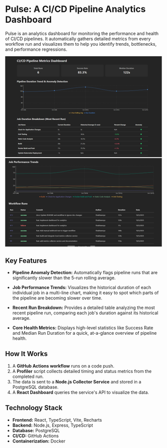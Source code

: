 # Pulse: A CI/CD Pipeline Analytics Dashboard

Pulse is an analytics dashboard for monitoring the performance and health of CI/CD pipelines. It automatically gathers detailed metrics from every workflow run and visualizes them to help you identify trends, bottlenecks, and performance regressions.

![Dashboard Overview - 1](docs/run6-p1.png)
![Dashboard Overview - 2](docs/run6-p2.png)

## Key Features

*   **Pipeline Anomaly Detection:** Automatically flags pipeline runs that are significantly slower than the 5-run rolling average.

*   **Job Performance Trends:** Visualizes the historical duration of each individual job in a multi-line chart, making it easy to spot which parts of the pipeline are becoming slower over time.

*   **Recent Run Breakdown:** Provides a detailed table analyzing the most recent pipeline run, comparing each job's duration against its historical average.

*   **Core Health Metrics:** Displays high-level statistics like Success Rate and Median Run Duration for a quick, at-a-glance overview of pipeline health.

## How It Works

1.  A **GitHub Actions workflow** runs on a code push.
2.  A **Profiler** script collects detailed timing and status metrics from the completed run.
3.  The data is sent to a **Node.js Collector Service** and stored in a PostgreSQL database.
4.  A **React Dashboard** queries the service's API to visualize the data.

## Technology Stack

*   **Frontend:** React, TypeScript, Vite, Recharts
*   **Backend:** Node.js, Express, TypeScript
*   **Database:** PostgreSQL
*   **CI/CD:** GitHub Actions
*   **Containerization:** Docker
